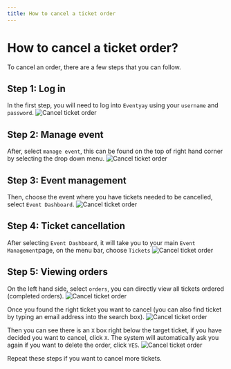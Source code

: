 ```yaml
---
title: How to cancel a ticket order
---
```


# How to cancel a ticket order?

To cancel an order, there are a few steps that you can follow. 

## Step 1: Log in
In the first step, you will need to log into `Eventyay` using your `username` and `password`. 
![Cancel ticket order](/images/Log-in-page.png)

## Step 2: Manage event
After, select `manage event`, this can be found on the top of right hand corner by selecting the drop down menu. 
![Cancel ticket order](/images/Manage-events-bar.png)

## Step 3: Event management
Then, choose the event where you have tickets needed to be cancelled, select `Event Dashboard`. 
![Cancel ticket order](/images/How-to-cancel-a-ticket-order-6.png)

## Step 4: Ticket cancellation
After selecting `Event Dashboard`, it will take you to your main `Event Management`page, on the menu bar, choose `Tickets`
![Cancel ticket order](/images/How-to-cancel-a-ticket-order-1.png)

## Step 5: Viewing orders
On the left hand side, select `orders`, you can directly view all tickets ordered (completed orders).
![Cancel ticket order](/images/How-to-cancel-a-ticket-order-2.png)

Once you found the right ticket you want to cancel (you can also find ticket by typing an email address into the search box).
![Cancel ticket order](/images/How-to-cancel-a-ticket-order-3.png)

Then you can see there is an `X` box right below the target ticket, if you have decided you want to cancel, click `X`. 
The system will automatically ask you again if you want to delete the order, click `YES`. 
![Cancel ticket order](/images/How-to-cancel-a-ticket-order-4.png)

Repeat these steps if you want to cancel more tickets. 
